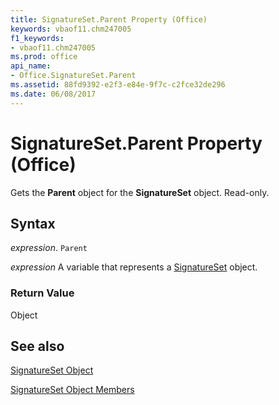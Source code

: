 ```yaml
---
title: SignatureSet.Parent Property (Office)
keywords: vbaof11.chm247005
f1_keywords:
- vbaof11.chm247005
ms.prod: office
api_name:
- Office.SignatureSet.Parent
ms.assetid: 88fd9392-e2f3-e84e-9f7c-c2fce32de296
ms.date: 06/08/2017
---
```



# SignatureSet.Parent Property (Office)

Gets the  **Parent** object for the **SignatureSet** object. Read-only.


## Syntax

 _expression_. `Parent`

 _expression_ A variable that represents a [SignatureSet](./Office.SignatureSet.md) object.


### Return Value

Object


## See also


[SignatureSet Object](Office.SignatureSet.md)



[SignatureSet Object Members](./overview/signatureset-members-office.md)

